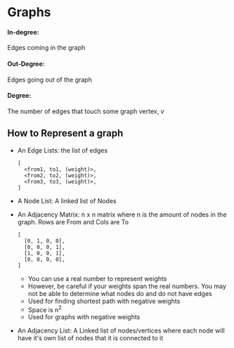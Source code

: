 # Graphs
#### In-degree:
Edges coming in the graph

#### Out-Degree:
Edges going out of the graph

#### Degree:
The number of edges that touch some graph vertex, *v*

## How to Represent a graph
- An Edge Lists: the list of edges
  ```
  [
    <from1, to1, (weight)>,
    <from2, to2, (weight)>,
    <from3, to3, (weight)>,
  ]
  ```
- A Node List: A linked list of Nodes

- An Adjacency Matrix: n x n matrix where n is the amount of nodes in the graph. Rows are From and Cols are To
  ```
  [
    [0, 1, 0, 0],
    [0, 0, 0, 1],
    [1, 0, 0, 1],
    [0, 0, 0, 0],
  ]
  ```
  - You can use a real number to represent weights
  - However, be careful if your weights span the real numbers. You may not be able to determine what nodes do and do not have edges
  - Used for finding shortest path with negative weights
  - Space is n<sup>2<sup>
  - Used for graphs with negative weights

- An Adjacency List: A Linked list of nodes/vertices where each node will have it's own list of nodes that it is connected to it
